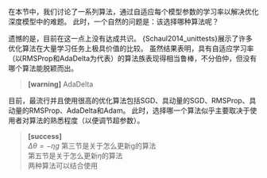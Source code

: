 在本节中，我们讨论了一系列算法，通过自适应每个模型参数的学习率以解决优化深度模型中的难题。
此时，一个自然的问题是：该选择哪种算法呢？

遗憾的是，目前在这一点上没有达成共识。
{Schaul2014_unittests}展示了许多优化算法在大量学习任务上极具价值的比较。
虽然结果表明，具有自适应学习率（以RMSProp和AdaDelta为代表）的算法族表现得相当鲁棒，不分伯仲，但没有哪个算法能脱颖而出。 
> **[warning]** AdaDelta  

目前，最流行并且使用很高的优化算法包括SGD、具动量的SGD、RMSProp、具动量的RMSProp、AdaDelta和Adam。
此时，选择哪一个算法似乎主要取决于使用者对算法的熟悉程度（以便调节超参数）。  

> **[success]**  
$\Delta\theta = -\eta g$
第三节是关于怎么更新g的算法  
第五节是关于怎么更新$\eta$的算法  
两种算法可以结合使用